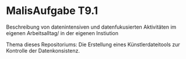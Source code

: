 # MalisAufgabe T9.1
Beschreibung von datenintensiven und datenfukusierten Aktivitäten im eigenen Arbeitsalltag/ in der eigenen Instiution

Thema dieses Repositoriums:
Die Erstellung eines Künstlerdateitools zur Kontrolle der Datenkonsistenz.
